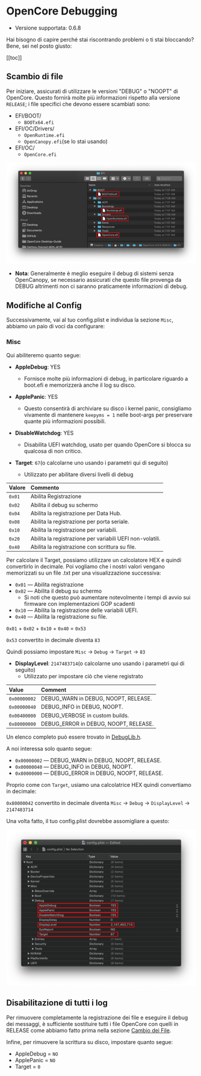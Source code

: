 # OpenCore Debugging

* Versione supportata: 0.6.8

Hai bisogno di capire perché stai riscontrando problemi o ti stai bloccando? Bene, sei nel posto giusto:

[[toc]]

## Scambio di file

Per iniziare, assicurati di utilizzare le versioni "DEBUG" o "NOOPT" di OpenCore. Questo fornirà molte più informazioni rispetto alla versione `RELEASE`; i file specifici che devono essere scambiati sono:

* EFI/BOOT/
  * `BOOTx64.efi`
* EFI/OC/Drivers/
  * `OpenRuntime.efi`
  * `OpenCanopy.efi`(se lo stai usando)
* EFI/OC/
  * `OpenCore.efi`

![](../images/troubleshooting/debug-md/replace.png)

* **Nota**: Generalmente è meglio eseguire il debug di sistemi senza OpenCanopy, se necessario assicurati che questo file provenga da DEBUG altrimenti non ci saranno praticamente informazioni di debug.

## Modifiche al Config

Successivamente, vai al tuo config.plist e individua la sezione `Misc`, abbiamo un paio di voci da configurare:

### Misc

Qui abiliteremo quanto segue:

* **AppleDebug**: YES
  * Fornisce molte più informazioni di debug, in particolare riguardo a boot.efi e memorizzerà anche il log su disco.

* **ApplePanic**: YES
  * Questo consentirà di archiviare su disco i kernel panic, consigliamo vivamente di mantenere `keepyms = 1` nelle boot-args per preservare quante più informazioni possibili.

* **DisableWatchdog**: YES
  * Disabilita UEFI watchdog, usato per quando OpenCore si blocca su qualcosa di non critico.

* **Target**: `67`(o calcolarne uno usando i parametri qui di seguito)
  * Utilizzato per abilitare diversi livelli di debug

| Valore | Commento |
| :--- | :--- |
| `0x01` | Abilita Registrazione |
| `0x02` | Abilita il debug su schermo |
| `0x04` | Abilita la registrazione per Data Hub. |
| `0x08` | Abilita la registrazione per porta seriale. |
| `0x10` | Abilita la registrazione per variabili. |
| `0x20` | Abilita la registrazione per variabili UEFI non-volatili. |
| `0x40` | Abilita la registrazione con scrittura su file. |

Per calcolare il Target, possiamo utilizzare un calcolatore HEX e quindi convertirlo in decimale. Poi vogliamo che i nostri valori vengano memorizzati su un file .txt per una visualizzazione successiva:

* `0x01` — Abilita registrazione
* `0x02` — Abilita il debug su schermo
  * Si noti che questo può aumentare notevolmente i tempi di avvio sui firmware con implementazioni GOP scadenti
* `0x10` — Abilita la registrazione delle variabili UEFI.
* `0x40` — Abilita la registrazione su file.

`0x01` + `0x02` + `0x10` + `0x40` = `0x53`

`0x53` convertito in decimale diventa `83`

Quindi possiamo impostare `Misc` -> `Debug` -> `Target` -> `83`

* **DisplayLevel**: `2147483714`(o calcolarne uno usando i parametri qui di seguito)
  * Utilizzato per impostare ciò che viene registrato

| Value | Comment |
| :--- | :--- |
| `0x00000002` | DEBUG_WARN in DEBUG, NOOPT, RELEASE. |
| `0x00000040` | DEBUG_INFO in DEBUG, NOOPT. |
| `0x00400000` | DEBUG_VERBOSE in custom builds. |
| `0x80000000` | DEBUG_ERROR in DEBUG, NOOPT, RELEASE. |

  Un elenco completo può essere trovato in [DebugLib.h](https://github.com/tianocore/edk2/blob/UDK2018/MdePkg/Include/Library/DebugLib.h).

A noi interessa solo quanto segue:

* `0x00000002` — DEBUG_WARN in DEBUG, NOOPT, RELEASE.
* `0x00000040` — DEBUG_INFO in DEBUG, NOOPT.
* `0x80000000` — DEBUG_ERROR in DEBUG, NOOPT, RELEASE.

Proprio come con `Target`, usiamo una calcolatrice HEX quindi convertiamo in decimale:

`0x80000042` convertito in decimale diventa `Misc` -> `Debug` -> `DisplayLevel` -> `2147483714`

Una volta fatto, il tuo config.plist dovrebbe assomigliare a questo:

![](../images/troubleshooting/debug-md/debug.png)

## Disabilitazione di tutti i log

Per rimuovere completamente la registrazione dei file e eseguire il debug dei messaggi, è sufficiente sostituire tutti i file OpenCore con quelli in RELEASE come abbiamo fatto prima nella sezione [Cambio dei File](#file-swap).

Infine, per rimuovere la scrittura su disco, impostare quanto segue:

* AppleDebug = `NO`
* ApplePanic = `NO`
* Target = `0`
